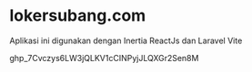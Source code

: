 <h1>lokersubang.com</h1>

<p>Aplikasi ini digunakan dengan Inertia ReactJs dan Laravel Vite</p>

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
